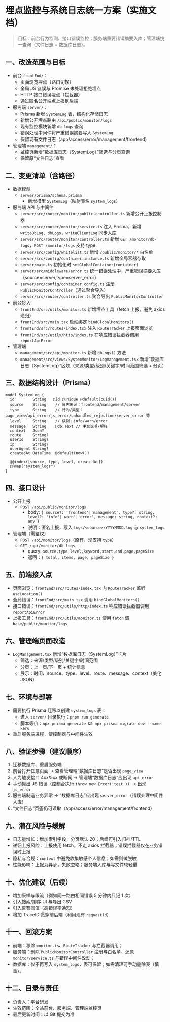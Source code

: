 # 埋点监控与系统日志统一方案（实施文档）

> 目标：前台行为监测、接口错误监控；服务端重要错误摘要入库；管理端统一查询（文件日志 + 数据库日志）。

## 一、改造范围与目标
- 前台 `frontEnd/`：
  - 页面浏览埋点（路由切换）
  - 全局 JS 错误与 Promise 未处理拒绝埋点
  - HTTP 接口错误埋点（拦截器）
  - 通过匿名公开端点上报到后端
- 服务端 `server/`：
  - Prisma 新增 `SystemLog` 表，结构化存储日志
  - 新增公开埋点路由 `/api/public/monitor/logs`
  - 现有监控模块新增 `db-logs` 查询
  - 错误处理中间件将严重错误摘要写入 `SystemLog`
  - 保留现有文件日志（app/access/error/management/frontend）
- 管理端 `management/`：
  - 监控页新增“数据库日志（SystemLog）”筛选与分页查询
  - 保留原“文件日志”查看

## 二、变更清单（含路径）
- 数据模型
  - `server/prisma/schema.prisma`
    - 新增模型 `SystemLog`（映射表名 `system_logs`）
- 服务端 API 与中间件
  - `server/src/router/monitor/public.controller.ts` 新增公开上报控制器
  - `server/src/router/monitor/service.ts` 注入 Prisma，新增 `writeDbLog`、`dbLogs`，`writeClientLog` 同步入库
  - `server/src/router/monitor/controller.ts` 新增 `GET /monitor/db-logs`，`POST /monitor/logs` 支持 type
  - `server/src/config/whitelist.ts` 新增 `/public/monitor/*` 白名单
  - `server/src/config/container.instance.ts` 新增全局容器存取
  - `server/main.ts` 初始化时 `setGlobalContainer(container)`
  - `server/src/middleware/error.ts` 统一错误处理中，严重错误摘要入库（source=server,type=server_error）
  - `server/src/config/container.config.ts` 注册 `PublicMonitorController`（通过聚合导入）
  - `server/src/router/controller.ts` 聚合导出 `PublicMonitorController`
- 前台接入
  - `frontEnd/src/utils/monitor.ts` 新增埋点工具（fetch 上报，避免 axios 递归）
  - `frontEnd/src/main.tsx` 启动绑定 `bindGlobalMonitors()`
  - `frontEnd/src/routes/index.tsx` 注入 `RouteTracker` 上报页面浏览
  - `frontEnd/src/utils/http/index.ts` 在响应错误拦截器调用 `reportApiError`
- 管理端
  - `management/src/api/monitor.ts` 新增 `dbLogs()` 方法
  - `management/src/views/SystemMonitor/LogManagement.tsx` 新增“数据库日志（SystemLog）”区块（来源/类型/级别/关键字/时间范围筛选 + 分页）

## 三、数据结构设计（Prisma）
```prisma
model SystemLog {
  id        String   @id @unique @default(cuid())
  source    String    // 日志来源：frontend/management/server
  type      String    // 行为/类型：page_view/api_error/js_error/unhandled_rejection/server_error 等
  level     String    // 级别：info/warn/error
  message   String    @db.Text // 中文说明/解释
  context   Json?
  route     String?
  userId    String?
  ip        String?
  userAgent String?
  createdAt DateTime  @default(now())

  @@index([source, type, level, createdAt])
  @@map("system_logs")
}
```

## 四、接口设计
- 公开上报
  - `POST /api/public/monitor/logs`
    - body: `{ source?: 'frontend'|'management', type?: string, level?: 'info'|'warn'|'error', message: string, context?: any }`
    - 说明：匿名上报，写入 `logs/<source>/YYYYMMDD.log` 与 `system_logs`
- 管理端（需鉴权）
  - `POST /api/monitor/logs`（原有，现支持 `type`）
  - `GET /api/monitor/db-logs`
    - query: `source,type,level,keyword,start,end,page,pageSize`
    - 返回：`{ total, items, page, pageSize }`

## 五、前端接入点
- 页面浏览：`frontEnd/src/routes/index.tsx` 内 `RouteTracker` 监听 `useLocation()`
- 全局错误：`frontEnd/src/main.tsx` 调用 `bindGlobalMonitors()`
- 接口错误：`frontEnd/src/utils/http/index.ts` 响应错误拦截器调用 `reportApiError`
- 上报工具：`frontEnd/src/utils/monitor.ts` 使用 `fetch` 调 `base/public/monitor/logs`

## 六、管理端页面改造
- `LogManagement.tsx` 新增“数据库日志（SystemLog）”卡片
  - 筛选：来源/类型/级别/关键字/时间范围
  - 分页：上一页/下一页 + 统计信息
  - 展示：时间、source、type、level、route、message、context（美化 JSON）

## 七、环境与部署
- 需要执行 Prisma 迁移以创建 `system_logs` 表：
  - 进入 `server/` 目录执行：`pnpm run generate`
  - 脚本等价：`npx prisma generate && npx prisma migrate dev --name keru`
- 重启服务端进程，使控制器与中间件生效

## 八、验证步骤（建议顺序）
1) 迁移数据库、重启服务端
2) 前台打开任意页面 -> 查看管理端“数据库日志”是否出现 `page_view`
3) 人为触发接口 4xx/5xx 或断网 -> 管理端“数据库日志”应出现 `api_error`
4) 手动抛出 JS 错误（控制台执行 `throw new Error('test')`）-> 出现 `js_error`
5) 服务端制造业务异常 -> “数据库日志”应出现 `server_error`（错误处理中间件入库）
6) “文件日志”页签仍可读取（app/access/error/management/frontend）

## 九、潜在风险与缓解
- 日志量增长：增加索引字段，分页默认 20；后续可引入归档/TTL
- 递归上报风险：上报使用 fetch，不走 axios 拦截器；错误拦截器仅在业务错误时上报
- 隐私与合规：`context` 中避免收集敏感个人信息；如需则做脱敏
- 性能影响：上报为异步，失败忽略；服务端入库与写文件较轻量

## 十、优化建议（后续）
- 增加采样与限流（例如同一路由相同错误 5 分钟内只记 1 次）
- 引入搜索/排序 UI 与导出 CSV
- 引入告警阈值（高错误率通知）
- 增加 TraceID 贯穿前后端（利用现有 `requestId`）

## 十一、回滚方案
- 前端：移除 `monitor.ts`、`RouteTracker` 与拦截器调用；
- 服务端：删除 `PublicMonitorController` 注册与白名单、还原 `monitor/service.ts` 与错误中间件改动；
- 数据库：仅不再写入 `system_logs`，表可保留；如需清理可手动删除表（慎重）。

## 十二、目录与责任
- 负责人：平台研发
- 生效范围：全站前台、服务端、管理端监控页
- 最后更新时间：以 Git 提交为准
